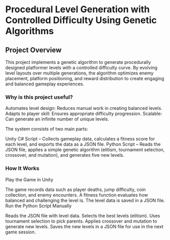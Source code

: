# Procedural Level Generation with Controlled Difficulty Using Genetic Algorithms 

## Project Overview
This project implements a genetic algorithm to generate procedurally designed platformer levels with a controlled difficulty curve. By evolving level layouts over multiple generations, the algorithm optimizes enemy placement, platform positioning, and reward distribution to create engaging and balanced gameplay experiences.


### Why is this project useful?
Automates level design: Reduces manual work in creating balanced levels.
Adapts to player skill: Ensures appropriate difficulty progression.
Scalable: Can generate an infinite number of unique levels.

The system consists of two main parts:

Unity C# Script – Collects gameplay data, calculates a fitness score for each level, and exports the data as a JSON file.
Python Script – Reads the JSON file, applies a simple genetic algorithm (elitism, tournament selection, crossover, and mutation), and generates five new levels.
### How It Works
Play the Game in Unity

The game records data such as player deaths, jump difficulty, coin collection, and enemy encounters.
A fitness function evaluates how balanced and challenging the level is.
The level data is saved in a JSON file.
Run the Python Script Manually

Reads the JSON file with level data.
Selects the best levels (elitism).
Uses tournament selection to pick parents.
Applies crossover and mutation to generate new levels.
Saves the new levels in a JSON file for use in the next game session.
